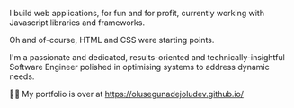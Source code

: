 

I build web applications, for fun and for profit, currently working with Javascript libraries and frameworks. 

Oh and of-course, HTML and CSS were starting points.

I'm a passionate and dedicated, results-oriented  and technically-insightful Software Engineer polished in optimising systems to address dynamic needs.

👨‍💻 My portfolio is over at https://olusegunadejoludev.github.io/
